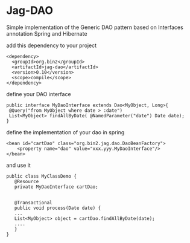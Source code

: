 Jag-DAO
===
Simple implementation of the Generic DAO pattern based on Interfaces annotation Spring and Hibernate


add this dependency to your project


```
<dependency>
  <groupId>org.bin2</groupId>
  <artifactId>jag-dao</artifactId>
  <version>0.10</version>
  <scope>compile</scope>
</dependency>
```
define your DAO interface

```
public interface MyDaoInterface extends Dao<MyObject, Long>{
 @Query("from MyObject where date > :date")
 List<MyObject> findAllByDate( @NamedParameter("date") Date date);
}
```
define the implementation of your dao in spring

```
<bean id="cartDao" class="org.bin2.jag.dao.DaoBeanFactory">
    <property name="dao" value="xxx.yyy.MyDaoInterface"/>
</bean>
```
and use it

```
public class MyClassDemo {
   @Resource
   private MyDaoInterface cartDao;


   @Transactional
   public void process(Date date) {
   ...
   List<MyObject> object = cartDao.findAllByDate(date);
   ....
   }
}
```
